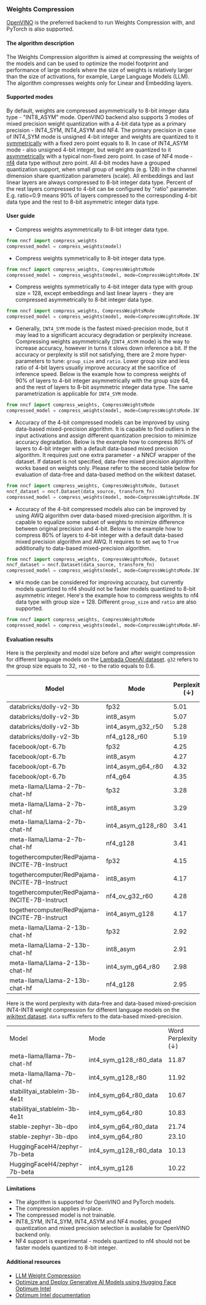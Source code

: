 ### Weights Compression

[OpenVINO](https://github.com/openvinotoolkit/openvino) is the preferred backend to run Weights Compression with, and PyTorch is also supported.

#### The algorithm description

The Weights Compression algorithm is aimed at compressing the weights of the models and can be used to optimize the model footprint and performance of large models where the size of weights is relatively larger than the size of activations, for example, Large Language Models (LLM). The algorithm compresses weights only for Linear and Embedding layers.

#### Supported modes

By default, weights are compressed asymmetrically to 8-bit integer data type - "INT8_ASYM" mode.
OpenVINO backend also supports 3 modes of mixed precision weight quantization with a 4-bit data type as a primary precision - INT4_SYM, INT4_ASYM and NF4. The primary precision in case of INT4_SYM mode is unsigned 4-bit integer and weights are quantized to it [symmetrically](https://github.com/openvinotoolkit/nncf/blob/develop/docs/compression_algorithms/Quantization.md#symmetric-quantization) with a fixed zero point equals to 8. In case of INT4_ASYM mode - also unsigned 4-bit integer, but weight are quantized to it [asymmetrically](https://github.com/openvinotoolkit/nncf/blob/develop/docs/compression_algorithms/Quantization.md#asymmetric-quantization) with a typical non-fixed zero point. In case of NF4 mode - [nf4](https://arxiv.org/pdf/2305.14314v1.pdf) data type without zero point.
All 4-bit modes have a grouped quantization support, when small group of weights (e.g. 128) in the channel dimension share quantization parameters (scale).
All embeddings and last linear layers are always compressed to 8-bit integer data type.
Percent of the rest layers compressed to 4-bit can be configured by "ratio" parameter. E.g. ratio=0.9 means 90% of layers compressed to the corresponding 4-bit data type and the rest to 8-bit asymmetric integer data type.

#### User guide

- Compress weights asymmetrically to 8-bit integer data type.

```python
from nncf import compress_weights
compressed_model = compress_weights(model)
```

- Compress weights symmetrically to 8-bit integer data type.

```python
from nncf import compress_weights, CompressWeightsMode
compressed_model = compress_weights(model, mode=CompressWeightsMode.INT8_SYM)
```

- Compress weights symmetrically to 4-bit integer data type with group size = 128, except embeddings and last linear layers - they are compressed asymmetrically to 8-bit integer data type.

```python
from nncf import compress_weights, CompressWeightsMode
compressed_model = compress_weights(model, mode=CompressWeightsMode.INT4_SYM)
```

- Generally, `INT4_SYM` mode is the fastest mixed-precision mode, but it may lead to a significant accuracy degradation or perplexity increase.
  Compressing weights asymmetrically (`INT4_ASYM` mode) is the way to increase accuracy, however in turns it slows down inference a bit.
  If the accuracy or perplexity is still not satisfying, there are 2 more hyper-parameters to tune: `group_size` and `ratio`.
  Lower group size and less ratio of 4-bit layers usually improve accuracy at the sacrifice of inference speed.
  Below is the example how to compress weights of 90% of layers to 4-bit integer asymmetrically with the group size 64, and
  the rest of layers to 8-bit asymmetric integer data type. The same parametrization is applicable for `INT4_SYM` mode.

```python
from nncf import compress_weights, CompressWeightsMode
compressed_model = compress_weights(model, mode=CompressWeightsMode.INT4_ASYM, group_size=64, ratio=0.9)
```

- Accuracy of the 4-bit compressed models can be improved by using data-based mixed-precision algorithm. It is capable to find outliers in the input activations and assign different quantization precision to minimize accuracy degradation.
Below is the example how to compress 80% of layers to 4-bit integer with a default data-based mixed precision algorithm.
It requires just one extra parameter - a NNCF wrapper of the dataset. If dataset is not specified, data-free mixed precision algorithm works based on weights only.
Please refer to the second table below for evaluation of data-free and data-based method on the wikitext dataset.

```python
from nncf import compress_weights, CompressWeightsMode, Dataset
nncf_dataset = nncf.Dataset(data_source, transform_fn)
compressed_model = compress_weights(model, mode=CompressWeightsMode.INT4_SYM, ratio=0.8, dataset=nncf_dataset)
```

- Accuracy of the 4-bit compressed models also can be improved by using AWQ algorithm over data-based mixed-precision algorithm. It is capable to equalize some subset of weights to minimize difference between
original precision and 4-bit.
Below is the example how to compress 80% of layers to 4-bit integer with a default data-based mixed precision algorithm and AWQ.
It requires to set `awq` to `True` additionally to data-based mixed-precision algorithm.

```python
from nncf import compress_weights, CompressWeightsMode, Dataset
nncf_dataset = nncf.Dataset(data_source, transform_fn)
compressed_model = compress_weights(model, mode=CompressWeightsMode.INT4_SYM, ratio=0.8, dataset=nncf_dataset, awq=True)
```

- `NF4` mode can be considered for improving accuracy, but currently models quantized to nf4 should not be faster models
  quantized to 8-bit asymmetric integer. Here's the example how to compress weights to nf4 data type with group size = 128.
  Different `group_size` and `ratio` are also supported.

```python
from nncf import compress_weights, CompressWeightsMode
compressed_model = compress_weights(model, mode=CompressWeightsMode.NF4)
```

#### Evaluation results

Here is the perplexity and model size before and after weight compression for different language models on the [Lambada OpenAI dataset](https://github.com/openai/gpt-2/issues/131#issuecomment-497136199).
`g32` refers to the group size equals to 32, `r60` - to the ratio equals to 0.6.

<table>
<thead>
  <tr>
    <th class="tg-0pky">Model</th>
    <th class="tg-0pky">Mode</th>
    <th class="tg-0pky">Perplexity (↓)</th>
    <th class="tg-0pky">Perplexity <br>Increase (↓)</th>
    <th class="tg-0pky">Model Size <br>(Gb)</th>
  </tr>
</thead>
<tbody>
  <tr>
    <td class="tg-0pky">databricks/dolly-v2-3b</td>
    <td class="tg-0pky">fp32</td>
    <td class="tg-0pky">5.01</td>
    <td class="tg-0pky">0</td>
    <td class="tg-0pky">10.3</td>
  </tr>
  <tr>
    <td class="tg-0pky">databricks/dolly-v2-3b</td>
    <td class="tg-0pky">int8_asym</td>
    <td class="tg-0pky">5.07</td>
    <td class="tg-0pky">0.05</td>
    <td class="tg-0pky">2.6</td>
  </tr>
  <tr>
    <td class="tg-0pky">databricks/dolly-v2-3b</td>
    <td class="tg-0pky">int4_asym_g32_r50</td>
    <td class="tg-0pky">5.28</td>
    <td class="tg-0pky">0.26</td>
    <td class="tg-0pky">2.2</td>
  </tr>
  <tr>
    <td class="tg-0pky">databricks/dolly-v2-3b</td>
    <td class="tg-0pky">nf4_g128_r60</td>
    <td class="tg-0pky">5.19</td>
    <td class="tg-0pky">0.18</td>
    <td class="tg-0pky">1.9</td>
  </tr>
  <tr>
    <td class="tg-0pky">facebook/opt-6.7b</td>
    <td class="tg-0pky">fp32</td>
    <td class="tg-0pky">4.25</td>
    <td class="tg-0pky">0</td>
    <td class="tg-0pky">24.8</td>
  </tr>
  <tr>
    <td class="tg-0pky">facebook/opt-6.7b</td>
    <td class="tg-0pky">int8_asym</td>
    <td class="tg-0pky">4.27</td>
    <td class="tg-0pky">0.01</td>
    <td class="tg-0pky">6.2</td>
  </tr>
  <tr>
    <td class="tg-0pky">facebook/opt-6.7b</td>
    <td class="tg-0pky">int4_asym_g64_r80</td>
    <td class="tg-0pky">4.32</td>
    <td class="tg-0pky">0.07</td>
    <td class="tg-0pky">4.1</td>
  </tr>
  <tr>
    <td class="tg-0pky">facebook/opt-6.7b</td>
    <td class="tg-0pky">nf4_g64</td>
    <td class="tg-0pky">4.35</td>
    <td class="tg-0pky">0.1</td>
    <td class="tg-0pky">3.6</td>
  </tr>
  <tr>
    <td class="tg-0pky">meta-llama/Llama-2-7b-chat-hf</td>
    <td class="tg-0pky">fp32</td>
    <td class="tg-0pky">3.28</td>
    <td class="tg-0pky">0</td>
    <td class="tg-0pky">25.1</td>
  </tr>
  <tr>
    <td class="tg-0pky">meta-llama/Llama-2-7b-chat-hf</td>
    <td class="tg-0pky">int8_asym</td>
    <td class="tg-0pky">3.29</td>
    <td class="tg-0pky">0.01</td>
    <td class="tg-0pky">6.3</td>
  </tr>
  <tr>
    <td class="tg-0pky">meta-llama/Llama-2-7b-chat-hf</td>
    <td class="tg-0pky">int4_asym_g128_r80</td>
    <td class="tg-0pky">3.41</td>
    <td class="tg-0pky">0.14</td>
    <td class="tg-0pky">4.0</td>
  </tr>
  <tr>
    <td class="tg-0pky">meta-llama/Llama-2-7b-chat-hf</td>
    <td class="tg-0pky">nf4_g128</td>
    <td class="tg-0pky">3.41</td>
    <td class="tg-0pky">0.13</td>
    <td class="tg-0pky">3.5</td>
  </tr>
  <tr>
    <td class="tg-0pky">togethercomputer/RedPajama-INCITE-7B-Instruct</td>
    <td class="tg-0pky">fp32</td>
    <td class="tg-0pky">4.15</td>
    <td class="tg-0pky">0</td>
    <td class="tg-0pky">25.6</td>
  </tr>
  <tr>
    <td class="tg-0pky">togethercomputer/RedPajama-INCITE-7B-Instruct</td>
    <td class="tg-0pky">int8_asym</td>
    <td class="tg-0pky">4.17</td>
    <td class="tg-0pky">0.02</td>
    <td class="tg-0pky">6.4</td>
  </tr>
  <tr>
    <td class="tg-0pky">togethercomputer/RedPajama-INCITE-7B-Instruct</td>
    <td class="tg-0pky">nf4_ov_g32_r60</td>
    <td class="tg-0pky">4.28</td>
    <td class="tg-0pky">0.13</td>
    <td class="tg-0pky">5.1</td>
  </tr>
  <tr>
    <td class="tg-0pky">togethercomputer/RedPajama-INCITE-7B-Instruct</td>
    <td class="tg-0pky">int4_asym_g128</td>
    <td class="tg-0pky">4.17</td>
    <td class="tg-0pky">0.02</td>
    <td class="tg-0pky">3.6</td>
  </tr>
  <tr>
    <td class="tg-0pky">meta-llama/Llama-2-13b-chat-hf</td>
    <td class="tg-0pky">fp32</td>
    <td class="tg-0pky">2.92</td>
    <td class="tg-0pky">0</td>
    <td class="tg-0pky">48.5</td>
  </tr>
  <tr>
    <td class="tg-0pky">meta-llama/Llama-2-13b-chat-hf</td>
    <td class="tg-0pky">int8_asym</td>
    <td class="tg-0pky">2.91</td>
    <td class="tg-0pky">0</td>
    <td class="tg-0pky">12.1</td>
  </tr>
  <tr>
    <td class="tg-0pky">meta-llama/Llama-2-13b-chat-hf</td>
    <td class="tg-0pky">int4_sym_g64_r80</td>
    <td class="tg-0pky">2.98</td>
    <td class="tg-0pky">0.06</td>
    <td class="tg-0pky">8.0</td>
  </tr>
  <tr>
    <td class="tg-0pky">meta-llama/Llama-2-13b-chat-hf</td>
    <td class="tg-0pky">nf4_g128</td>
    <td class="tg-0pky">2.95</td>
    <td class="tg-0pky">0.04</td>
    <td class="tg-0pky">6.6</td>
  </tr>
</tbody>
</table>

Here is the word perplexity with data-free and data-based mixed-precision INT4-INT8 weight compression for different language models on the [wikitext dataset](https://arxiv.org/pdf/1609.07843.pdf).
`data` suffix refers to the data-based mixed-precision.

<table>
    <tr>
        <td>Model</td>
        <td>Mode</td>
        <td>Word Perplexity (↓)</td>
    </tr>
    <tr>
        <td>meta-llama/llama-7b-chat-hf</td>
        <td>int4_sym_g128_r80_data</td>
        <td>11.87</td>
    </tr>
    <tr>
        <td>meta-llama/llama-7b-chat-hf</td>
        <td>int4_sym_g128_r80</td>
        <td>11.92</td>
    </tr>
    <tr>
        <td>stabilityai_stablelm-3b-4e1t</td>
        <td>int4_sym_g64_r80_data</td>
        <td>10.67</td>
    </tr>
    <tr>
        <td>stabilityai_stablelm-3b-4e1t</td>
        <td>int4_sym_g64_r80</td>
        <td>10.83</td>
    </tr>
    <tr>
        <td>stable-zephyr-3b-dpo</td>
        <td>int4_sym_g64_r80_data</td>
        <td>21.74</td>
    </tr>
    <tr>
        <td>stable-zephyr-3b-dpo</td>
        <td>int4_sym_g64_r80</td>
        <td>23.10</td>
    </tr>
    <tr>
        <td>HuggingFaceH4/zephyr-7b-beta</td>
        <td>int4_sym_g128_r80_data</td>
        <td>10.13</td>
    </tr>
    <tr>
        <td>HuggingFaceH4/zephyr-7b-beta</td>
        <td>int4_sym_g128</td>
        <td>10.22</td>
    </tr>
</table>

#### Limitations

- The algorithm is supported for OpenVINO and PyTorch models.
- The compression applies in-place.
- The compressed model is not trainable.
- INT8_SYM, INT4_SYM, INT4_ASYM and NF4 modes, grouped quantization and mixed precision selection is available for OpenVINO backend only.
- NF4 support is experimental - models quantized to nf4 should not be faster models quantized to 8-bit integer.

#### Additional resources

- [LLM Weight Compression](https://docs.openvino.ai/nightly/weight_compression.html)
- [Optimize and Deploy Generative AI Models using Hugging Face Optimum Intel](https://docs.openvino.ai/nightly/gen_ai_guide.html)
- [Optimum Intel documentation](https://huggingface.co/docs/optimum/intel/inference)
